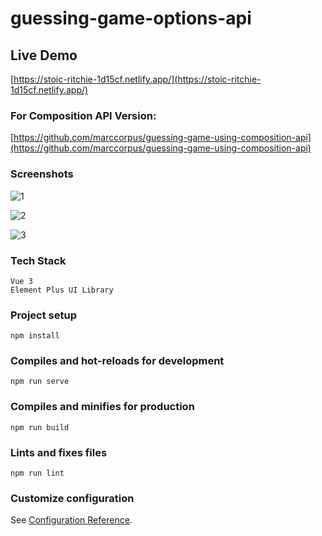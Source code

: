 # guessing-game-options-api

## Live Demo
[https://stoic-ritchie-1d15cf.netlify.app/](https://stoic-ritchie-1d15cf.netlify.app/)

### For Composition API Version:
[https://github.com/marccorpus/guessing-game-using-composition-api](https://github.com/marccorpus/guessing-game-using-composition-api)

### Screenshots
![1](https://user-images.githubusercontent.com/23694053/137769936-bc0336e9-2410-43fa-beae-a58418e1ac66.png)

![2](https://user-images.githubusercontent.com/23694053/137769955-77a3ed4b-66e9-4286-845b-58a658e04df7.png)

![3](https://user-images.githubusercontent.com/23694053/137769970-4305b03b-a552-44f7-ac84-ff4136d35621.png)

### Tech Stack
```
Vue 3
Element Plus UI Library
```

### Project setup

```
npm install
```

### Compiles and hot-reloads for development

```
npm run serve
```

### Compiles and minifies for production

```
npm run build
```

### Lints and fixes files

```
npm run lint
```

### Customize configuration

See [Configuration Reference](https://cli.vuejs.org/config/).

